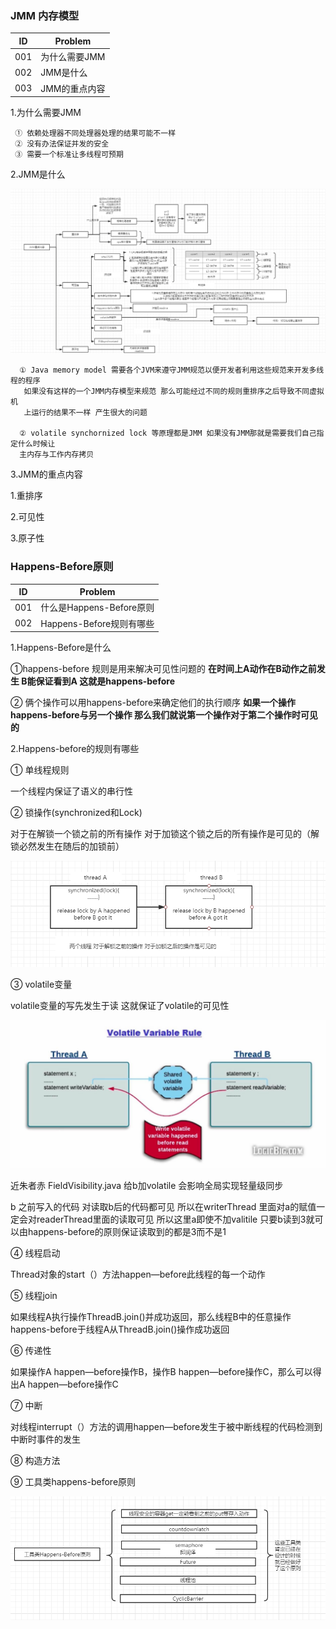 ### JMM 内存模型

 | ID | Problem  |
 | --- | ---   |
 | 001 |为什么需要JMM|
 | 002 |JMM是什么|
 | 003 |JMM的重点内容|
 
 1.为什么需要JMM
 
     ① 依赖处理器不同处理器处理的结果可能不一样
     ② 没有办法保证并发的安全
     ③ 需要一个标准让多线程可预期
 2.JMM是什么
 
 ![整体流程](https://raw.githubusercontent.com/qiurunze123/imageall/master/jmm100.png)
 
      ① Java memory model 需要各个JVM来遵守JMM规范以便开发者利用这些规范来开发多线程的程序
       如果没有这样的一个JMM内存模型来规范 那么可能经过不同的规则重排序之后导致不同虚拟机
       上运行的结果不一样 产生很大的问题
       
      ② volatile synchornized lock 等原理都是JMM 如果没有JMM那就是需要我们自己指定什么时候让
      主内存与工作内存拷贝 
 
 3.JMM的重点内容
 
   1.重排序
   
   2.可见性
   
   3.原子性

### Happens-Before原则   

   | ID | Problem  |
   | --- | ---   |
   | 001 |什么是Happens-Before原则 |
   | 002 |Happens-Before规则有哪些|
   
   1.Happens-Before是什么
   
   ①happens-before 规则是用来解决可见性问题的 **在时间上A动作在B动作之前发生 B能保证看到A
   这就是happens-before**
   
   ② 俩个操作可以用happens-before来确定他们的执行顺序 **如果一个操作happens-before与另一个操作
   那么我们就说第一个操作对于第二个操作时可见的**
   
   2.Happens-before的规则有哪些
   
   ① 单线程规则
   
   一个线程内保证了语义的串行性
   
   ② 锁操作(synchronized和Lock)
   
   对于在解锁一个锁之前的所有操作 对于加锁这个锁之后的所有操作是可见的（解锁必然发生在随后的加锁前）
   
   ![整体流程](https://raw.githubusercontent.com/qiurunze123/imageall/master/happens-before1.png)
   
   ③ volatile变量
   
   volatile变量的写先发生于读 这就保证了volatile的可见性
   
   ![整体流程](https://raw.githubusercontent.com/qiurunze123/imageall/master/happens-before2.png)
   
   近朱者赤 FieldVisibility.java 给b加volatile 会影响全局实现轻量级同步
   
   b 之前写入的代码 对读取b后的代码都可见 所以在writerThread 里面对a的赋值一定会对readerThread里面的读取可见
   所以这里a即使不加valitile 只要b读到3就可以由happens-before的原则保证读取到的都是3而不是1 
   

   ④ 线程启动
   
   Thread对象的start（）方法happen—before此线程的每一个动作
   
   ⑤ 线程join
   
   如果线程A执行操作ThreadB.join()并成功返回，那么线程B中的任意操作happens-before于线程A从ThreadB.join()操作成功返回
   
   ⑥ 传递性
   
   如果操作A happen—before操作B，操作B happen—before操作C，那么可以得出A happen—before操作C
   
   ⑦ 中断
   
   对线程interrupt（）方法的调用happen—before发生于被中断线程的代码检测到中断时事件的发生
   
   ⑧ 构造方法
   
   ⑨ 工具类happens-before原则
   
   ![整体流程](https://raw.githubusercontent.com/qiurunze123/imageall/master/happens-before.png)

